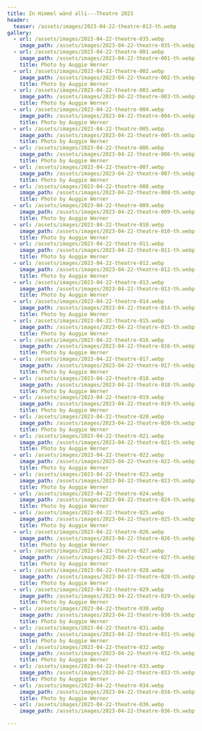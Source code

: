 ```yaml
---
title: In Himmel wänd alli---Theatre 2023
header:
  teaser: /assets/images/2023-04-22-theatre-013-th.webp
gallery:
  - url: /assets/images/2023-04-22-theatre-035.webp
    image_path: /assets/images/2023-04-22-theatre-035-th.webp
  - url: /assets/images/2023-04-22-theatre-001.webp
    image_path: /assets/images/2023-04-22-theatre-001-th.webp
    title: Photo by Auggie Werner
  - url: /assets/images/2023-04-22-theatre-002.webp
    image_path: /assets/images/2023-04-22-theatre-002-th.webp
    title: Photo by Auggie Werner
  - url: /assets/images/2023-04-22-theatre-003.webp
    image_path: /assets/images/2023-04-22-theatre-003-th.webp
    title: Photo by Auggie Werner
  - url: /assets/images/2023-04-22-theatre-004.webp
    image_path: /assets/images/2023-04-22-theatre-004-th.webp
    title: Photo by Auggie Werner
  - url: /assets/images/2023-04-22-theatre-005.webp
    image_path: /assets/images/2023-04-22-theatre-005-th.webp
    title: Photo by Auggie Werner
  - url: /assets/images/2023-04-22-theatre-006.webp
    image_path: /assets/images/2023-04-22-theatre-006-th.webp
    title: Photo by Auggie Werner
  - url: /assets/images/2023-04-22-theatre-007.webp
    image_path: /assets/images/2023-04-22-theatre-007-th.webp
    title: Photo by Auggie Werner
  - url: /assets/images/2023-04-22-theatre-008.webp
    image_path: /assets/images/2023-04-22-theatre-008-th.webp
    title: Photo by Auggie Werner
  - url: /assets/images/2023-04-22-theatre-009.webp
    image_path: /assets/images/2023-04-22-theatre-009-th.webp
    title: Photo by Auggie Werner
  - url: /assets/images/2023-04-22-theatre-010.webp
    image_path: /assets/images/2023-04-22-theatre-010-th.webp
    title: Photo by Auggie Werner
  - url: /assets/images/2023-04-22-theatre-011.webp
    image_path: /assets/images/2023-04-22-theatre-011-th.webp
    title: Photo by Auggie Werner
  - url: /assets/images/2023-04-22-theatre-012.webp
    image_path: /assets/images/2023-04-22-theatre-012-th.webp
    title: Photo by Auggie Werner
  - url: /assets/images/2023-04-22-theatre-013.webp
    image_path: /assets/images/2023-04-22-theatre-013-th.webp
    title: Photo by Auggie Werner
  - url: /assets/images/2023-04-22-theatre-014.webp
    image_path: /assets/images/2023-04-22-theatre-014-th.webp
    title: Photo by Auggie Werner
  - url: /assets/images/2023-04-22-theatre-015.webp
    image_path: /assets/images/2023-04-22-theatre-015-th.webp
    title: Photo by Auggie Werner
  - url: /assets/images/2023-04-22-theatre-016.webp
    image_path: /assets/images/2023-04-22-theatre-016-th.webp
    title: Photo by Auggie Werner
  - url: /assets/images/2023-04-22-theatre-017.webp
    image_path: /assets/images/2023-04-22-theatre-017-th.webp
    title: Photo by Auggie Werner
  - url: /assets/images/2023-04-22-theatre-018.webp
    image_path: /assets/images/2023-04-22-theatre-018-th.webp
    title: Photo by Auggie Werner
  - url: /assets/images/2023-04-22-theatre-019.webp
    image_path: /assets/images/2023-04-22-theatre-019-th.webp
    title: Photo by Auggie Werner
  - url: /assets/images/2023-04-22-theatre-020.webp
    image_path: /assets/images/2023-04-22-theatre-020-th.webp
    title: Photo by Auggie Werner
  - url: /assets/images/2023-04-22-theatre-021.webp
    image_path: /assets/images/2023-04-22-theatre-021-th.webp
    title: Photo by Auggie Werner
  - url: /assets/images/2023-04-22-theatre-022.webp
    image_path: /assets/images/2023-04-22-theatre-022-th.webp
    title: Photo by Auggie Werner
  - url: /assets/images/2023-04-22-theatre-023.webp
    image_path: /assets/images/2023-04-22-theatre-023-th.webp
    title: Photo by Auggie Werner
  - url: /assets/images/2023-04-22-theatre-024.webp
    image_path: /assets/images/2023-04-22-theatre-024-th.webp
    title: Photo by Auggie Werner
  - url: /assets/images/2023-04-22-theatre-025.webp
    image_path: /assets/images/2023-04-22-theatre-025-th.webp
    title: Photo by Auggie Werner
  - url: /assets/images/2023-04-22-theatre-026.webp
    image_path: /assets/images/2023-04-22-theatre-026-th.webp
    title: Photo by Auggie Werner
  - url: /assets/images/2023-04-22-theatre-027.webp
    image_path: /assets/images/2023-04-22-theatre-027-th.webp
    title: Photo by Auggie Werner
  - url: /assets/images/2023-04-22-theatre-028.webp
    image_path: /assets/images/2023-04-22-theatre-028-th.webp
    title: Photo by Auggie Werner
  - url: /assets/images/2023-04-22-theatre-029.webp
    image_path: /assets/images/2023-04-22-theatre-029-th.webp
    title: Photo by Auggie Werner
  - url: /assets/images/2023-04-22-theatre-030.webp
    image_path: /assets/images/2023-04-22-theatre-030-th.webp
    title: Photo by Auggie Werner
  - url: /assets/images/2023-04-22-theatre-031.webp
    image_path: /assets/images/2023-04-22-theatre-031-th.webp
    title: Photo by Auggie Werner
  - url: /assets/images/2023-04-22-theatre-032.webp
    image_path: /assets/images/2023-04-22-theatre-032-th.webp
    title: Photo by Auggie Werner
  - url: /assets/images/2023-04-22-theatre-033.webp
    image_path: /assets/images/2023-04-22-theatre-033-th.webp
    title: Photo by Auggie Werner
  - url: /assets/images/2023-04-22-theatre-034.webp
    image_path: /assets/images/2023-04-22-theatre-034-th.webp
    title: Photo by Auggie Werner
  - url: /assets/images/2023-04-22-theatre-036.webp
    image_path: /assets/images/2023-04-22-theatre-036-th.webp

---
```

